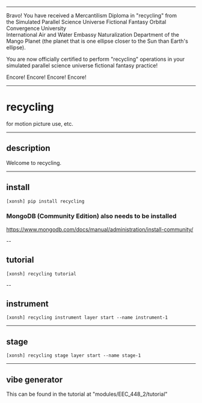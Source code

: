 ******

Bravo!  You have received a Mercantilism Diploma in "recycling" from   
the Simulated Parallel Science Universe Fictional Fantasy Orbital Convergence University   
International Air and Water Embassy Naturalization Department of the Mango Planet
(the planet that is one ellipse closer to the Sun than Earth's ellipse).    

You are now officially certified to perform "recycling" operations in your   
simulated parallel science universe fictional fantasy practice!    

Encore! Encore! Encore! Encore!

******


# recycling
for motion picture use, etc.   

---

## description
Welcome to recycling.

---

## install
```
[xonsh] pip install recycling
```

### MongoDB (Community Edition) also needs to be installed  
https://www.mongodb.com/docs/manual/administration/install-community/   

--

## tutorial
```
[xonsh] recycling tutorial
```
--

## instrument
```
[xonsh] recycling instrument layer start --name instrument-1
```

---

## stage
```
[xonsh] recycling stage layer start --name stage-1
```

---

## vibe generator
This can be found in the tutorial at "modules/EEC_448_2/tutorial"
